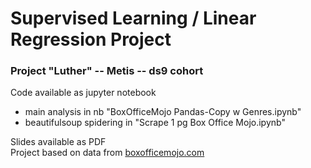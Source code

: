 # Supervised Learning / Linear Regression Project  
### Project "Luther" -- Metis -- ds9 cohort

Code available as jupyter notebook  
+ main analysis in nb "BoxOfficeMojo Pandas-Copy w Genres.ipynb"  
+ beautifulsoup spidering in "Scrape 1 pg Box Office Mojo.ipynb"  

Slides available as PDF  
Project based on data from [boxofficemojo.com](http://boxofficemojo.com)  
